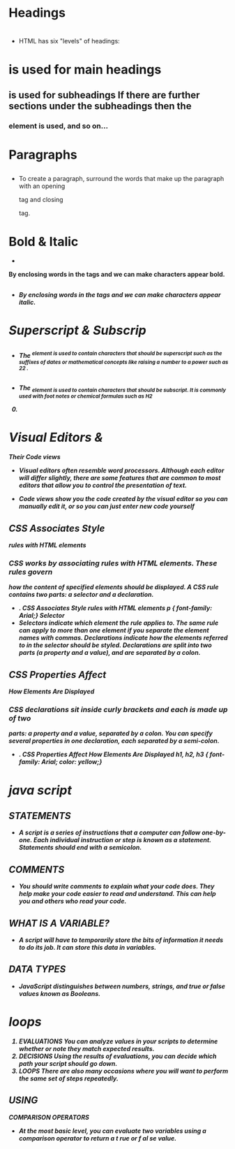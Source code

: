 # Headings
## <h1>
## <h2>
## <h3>
## <h4>
## <h5>
## <h6>

* HTML has six "levels" of
headings:
<h1> is used for main headings
<h2> is used for subheadings
If there are further sections
under the subheadings then the
<h3> element is used, and so
on...

# Paragraphs
## <p>

* To create a paragraph, surround
the words that make up the
paragraph with an opening <p>
tag and closing </p> tag.

# Bold & Italic
* <b>
By enclosing words in the tags
<b> and </b> we can make
characters appear bold.

## <i>
* By enclosing words in the tags
<i> and </i> we can make
characters appear italic.

# Superscript & Subscrip
## <sup>
* The <sup> element is used
to contain characters that
should be superscript such
as the suffixes of dates or
mathematical concepts like
raising a number to a power such
as 22
.
## <sub>
* The <sub> element is used to
contain characters that should
be subscript. It is commonly
used with foot notes or chemical
formulas such as H2
0.

# Visual Editors &
Their Code views

* Visual editors often resemble
word processors. Although
each editor will differ slightly,
there are some features that
are common to most editors
that allow you to control the
presentation of text.

* Code views show you the code
created by the visual editor so
you can manually edit it, or so
you can just enter new code
yourself

## CSS Associates Style
rules with HTML
elements
### CSS works by associating rules with HTML elements. These rules govern
how the content of specified elements should be displayed. A CSS rule
contains two parts: a selector and a declaration.
* .
CSS Associates Style
rules with HTML
elements
p {
 font-family: Arial;}
Selector
* Selectors indicate which
element the rule applies to.
The same rule can apply to
more than one element if you
separate the element names
with commas.
Declarations indicate how
the elements referred to in
the selector should be styled.
Declarations are split into two
parts (a property and a value),
and are separated by a colon.

## CSS Properties Affect
How Elements Are
Displayed
### CSS declarations sit inside curly brackets and each is made up of two
parts: a property and a value, separated by a colon. You can specify
several properties in one declaration, each separated by a semi-colon.

* .
CSS Properties Affect
How Elements Are
Displayed
h1, h2, h3 {
 font-family: Arial;
 color: yellow;}

 # java script
 ## STATEMENTS
 * A script is a series of instructions that a computer can follow one-by-one.
Each individual instruction or step is known as a statement.
Statements should end with a semicolon. 

## COMMENTS 
* You should write comments to explain what your code does.
They help make your code easier to read and understand.
This can help you and others who read your code. 

## WHAT IS A VARIABLE? 
* A script will have to temporarily
store the bits of information it
needs to do its job. It can store this
data in variables. 

## DATA TYPES 
* JavaScript distinguishes between numbers,
strings, and true or false values known as
Booleans. 

# loops
1. EVALUATIONS
You can analyze values in
your scripts to determine
whether or note they
match expected results. 
2. DECISIONS
Using the results of
evaluations, you can
decide which path your
script should go down.
3. LOOPS
There are also many
occasions where you will
want to perform the same
set of steps repeatedly. 

## USING
COMPARISON OPERATORS 

* At the most basic level, you can
evaluate two variables using a
comparison operator to return a
t rue or f al se value.

